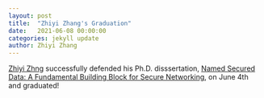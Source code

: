 ```yaml
---
layout: post
title:  "Zhiyi Zhang's Graduation"
date:   2021-06-08 00:00:00
categories: jekyll update
author: Zhiyi Zhang
---
```


[Zhiyi Zhng][name] successfully defended his Ph.D. disssertation, [Named Secured Data: A Fundamental Building Block for Secure Networking][thesis], on June 4th and graduated!


[name]:					https://zhiyi-zhang.com
[thesis]:				http://zhiyi-zhang.com/content/dissertation.pdf